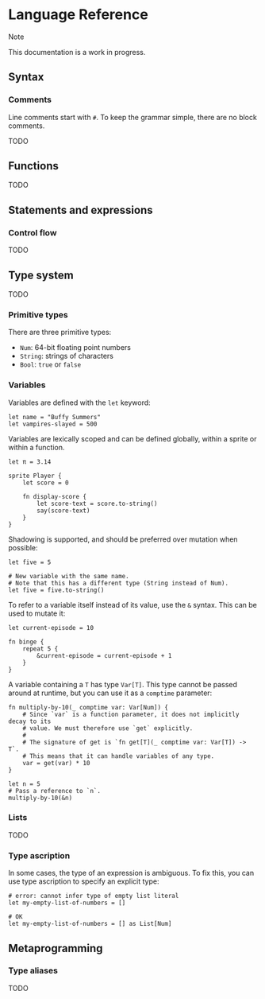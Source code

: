 # Language Reference

> [!NOTE]
> This documentation is a work in progress.

## Syntax

### Comments

Line comments start with `#`.
To keep the grammar simple, there are no block comments.

TODO

## Functions

TODO

## Statements and expressions

### Control flow

TODO

## Type system

TODO

### Primitive types

There are three primitive types:

- `Num`: 64-bit floating point numbers
- `String`: strings of characters
- `Bool`: `true` or `false`

### Variables

Variables are defined with the `let` keyword:

```sc2
let name = "Buffy Summers"
let vampires-slayed = 500
```

Variables are lexically scoped and can be defined globally, within a sprite or
within a function.

```sc2
let π = 3.14

sprite Player {
    let score = 0

    fn display-score {
        let score-text = score.to-string()
        say(score-text)
    }
}
```

Shadowing is supported, and should be preferred over mutation when possible:

```sc2
let five = 5

# New variable with the same name.
# Note that this has a different type (String instead of Num).
let five = five.to-string()
```

To refer to a variable itself instead of its value, use the `&` syntax.
This can be used to mutate it:

```sc2
let current-episode = 10

fn binge {
    repeat 5 {
        &current-episode = current-episode + 1
    }
}
```

A variable containing a `T` has type `Var[T]`. This type cannot be passed around
at runtime, but you can use it as a `comptime` parameter:

```sc2
fn multiply-by-10(_ comptime var: Var[Num]) {
    # Since `var` is a function parameter, it does not implicitly decay to its
    # value. We must therefore use `get` explicitly.
    #
    # The signature of get is `fn get[T](_ comptime var: Var[T]) -> T`.
    # This means that it can handle variables of any type.
    var = get(var) * 10
}

let n = 5
# Pass a reference to `n`.
multiply-by-10(&n)
```

### Lists

TODO

### Type ascription

In some cases, the type of an expression is ambiguous.
To fix this, you can use type ascription to specify an explicit type:

```sc2
# error: cannot infer type of empty list literal
let my-empty-list-of-numbers = []

# OK
let my-empty-list-of-numbers = [] as List[Num]
```

## Metaprogramming

### Type aliases

TODO
